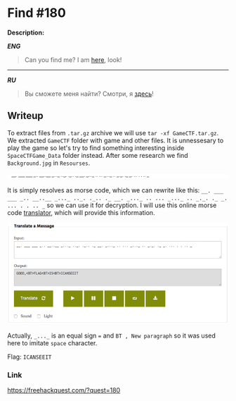 # Find #180
**Description:**

***ENG***
> Can you find me? I am [here](https://drive.google.com/open?id=13dWOFCkDnF2J_S5NRddgvCvqQK7tmdzZ), look!

---

***RU***
> Вы сможете меня найти? Смотри, я [здесь](https://drive.google.com/open?id=13dWOFCkDnF2J_S5NRddgvCvqQK7tmdzZ)!

## Writeup

To extract files from `.tar.gz` archive we will use `tar -xf GameCTF.tar.gz`. We extracted `GameCTF` folder with game and other files. It is unnessesary to play the game so let's try to find something interesting inside `SpaceCTFGame_Data` folder instead. After some research we find `Background.jpg` in `Resourses`. 

![image](/FHQ/images/steganography/Find-backgroud.jpg)

It is simply resolves as morse code, which we can rewrite like this: `__. ___ ___ _.. __..__ _..._ .._. ._.. ._ __. _..._ .. ... _..._ .. _._. ._ _. ... . . .. _` so we can use it for decryption. I will use this online morse code [translator](https://morsecode.scphillips.com/translator.html), which will provide this information.

![image](/FHQ/images/steganography/Find-morse-decryption.png)

Actually, `_..._` is an equal sign `=` and `BT , New paragraph` so it was used here to imitate `space` character.

Flag: `ICANSEEIT`

### Link

https://freehackquest.com/?quest=180
